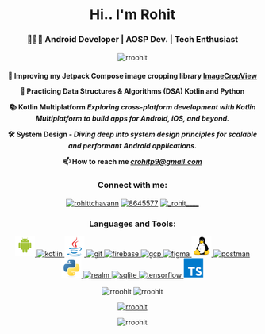 <h1 align="center">Hi.. I'm Rohit</h1>
<h3 align="center">🧑🏻‍💻 Android Developer | AOSP Dev. | Tech Enthusiast</h3>

<p align="center"><img align="center" src="https://github-readme-stats.vercel.app/api?username=rroohit&show_icons=true&locale=en" alt="rroohit" /></p>

<h4 align="center"> 

🔭 Improving my Jetpack Compose image cropping library [ImageCropView](https://github.com/rroohit/ImageCropView)

🌱 Practicing Data Structures & Algorithms (DSA) **Kotlin and Python**

📚 Kotlin Multiplatform *Exploring cross-platform development with Kotlin Multiplatform to build apps for Android,
iOS, and beyond.*

🛠 System Design - *Diving deep into system design principles for scalable and performant Android applications.*

📫 How to reach me *crohitp9@gmail.com*

</h4>

<h3 align="center">Connect with me:</h3>
<p align="center">
<a href="https://linkedin.com/in/rohittchavann" target="blank"><img align="center" src="https://raw.githubusercontent.com/rahuldkjain/github-profile-readme-generator/master/src/images/icons/Social/linked-in-alt.svg" alt="rohittchavann" height="30" width="40" /></a>
<a href="https://stackoverflow.com/users/8645577" target="blank"><img align="center" src="https://raw.githubusercontent.com/rahuldkjain/github-profile-readme-generator/master/src/images/icons/Social/stack-overflow.svg" alt="8645577" height="30" width="40" /></a>
<a href="https://www.leetcode.com/_rohit____" target="blank"><img align="center" src="https://raw.githubusercontent.com/rahuldkjain/github-profile-readme-generator/master/src/images/icons/Social/leet-code.svg" alt="_rohit____" height="30" width="40" /></a>
</p>

<h3 align="center">Languages and Tools:</h3>
<p align="center"> 
	<a href="https://developer.android.com" target="_blank" rel="noreferrer"> 
		<img src="https://raw.githubusercontent.com/devicons/devicon/master/icons/android/android-original-wordmark.svg" alt="android" width="40" height="40"/> </a> <a href="https://www.figma.com/" target="_blank" rel="noreferrer">
		<img src="https://www.vectorlogo.zone/logos/kotlinlang/kotlinlang-icon.svg" alt="kotlin" width="40" height="40"/> </a> <a href="https://www.linux.org/" target="_blank" rel="noreferrer"> 
		<img src="https://raw.githubusercontent.com/devicons/devicon/master/icons/java/java-original.svg" alt="java" width="40" height="40"/> </a> <a href="https://kotlinlang.org" target="_blank" rel="noreferrer"> 
		<img src="https://www.vectorlogo.zone/logos/git-scm/git-scm-icon.svg" alt="git" width="40" height="40"/> </a> <a href="https://www.java.com" target="_blank" rel="noreferrer"> 
		<img src="https://www.vectorlogo.zone/logos/firebase/firebase-icon.svg" alt="firebase" width="40" height="40"/> </a> <a href="https://cloud.google.com" target="_blank" rel="noreferrer"> 
		<img src="https://www.vectorlogo.zone/logos/google_cloud/google_cloud-icon.svg" alt="gcp" width="40" height="40"/> </a> <a href="https://git-scm.com/" target="_blank" rel="noreferrer"> 
		<img src="https://www.vectorlogo.zone/logos/figma/figma-icon.svg" alt="figma" width="40" height="40"/> </a> <a href="https://firebase.google.com/" target="_blank" rel="noreferrer"> 
		<img src="https://raw.githubusercontent.com/devicons/devicon/master/icons/linux/linux-original.svg" alt="linux" width="40" height="40"/> </a> <a href="https://postman.com" target="_blank" rel="noreferrer"> 
		<img src="https://www.vectorlogo.zone/logos/getpostman/getpostman-icon.svg" alt="postman" width="40" height="40"/> </a> <a href="https://www.python.org" target="_blank" rel="noreferrer"> 
		<img src="https://raw.githubusercontent.com/devicons/devicon/master/icons/python/python-original.svg" alt="python" width="40" height="40"/> </a> <a href="https://realm.io/" target="_blank" rel="noreferrer"> 
		<img src="https://raw.githubusercontent.com/bestofjs/bestofjs-webui/8665e8c267a0215f3159df28b33c365198101df5/public/logos/realm.svg" alt="realm" width="40" height="40"/> </a> <a href="https://www.sqlite.org/" target="_blank" rel="noreferrer"> 
		<img src="https://www.vectorlogo.zone/logos/sqlite/sqlite-icon.svg" alt="sqlite" width="40" height="40"/> </a> <a href="https://www.tensorflow.org" target="_blank" rel="noreferrer"> 
		<img src="https://www.vectorlogo.zone/logos/tensorflow/tensorflow-icon.svg" alt="tensorflow" width="40" height="40"/> </a> <a href="https://www.typescriptlang.org/" target="_blank" rel="noreferrer"> 
		<img src="https://raw.githubusercontent.com/devicons/devicon/master/icons/typescript/typescript-original.svg" alt="typescript" width="40" height="40"/> 
	</a>
</p>


<p align="center">
<img align="center" src="https://github-readme-stats.vercel.app/api/top-langs?username=rroohit&show_icons=true&locale=en&layout=compact" alt="rroohit" />
<img align="center" src="https://github-readme-streak-stats.herokuapp.com/?user=rroohit&" alt="rroohit" />
</p>

<p align="center"> <a href="https://github.com/ryo-ma/github-profile-trophy"><img src="https://github-profile-trophy.vercel.app/?username=rroohit" alt="rroohit" /></a> </p>

<p align="center"> <img src="https://komarev.com/ghpvc/?username=rroohit&label=Profile%20views&color=0e75b6&style=flat" alt="rroohit" /></p>
